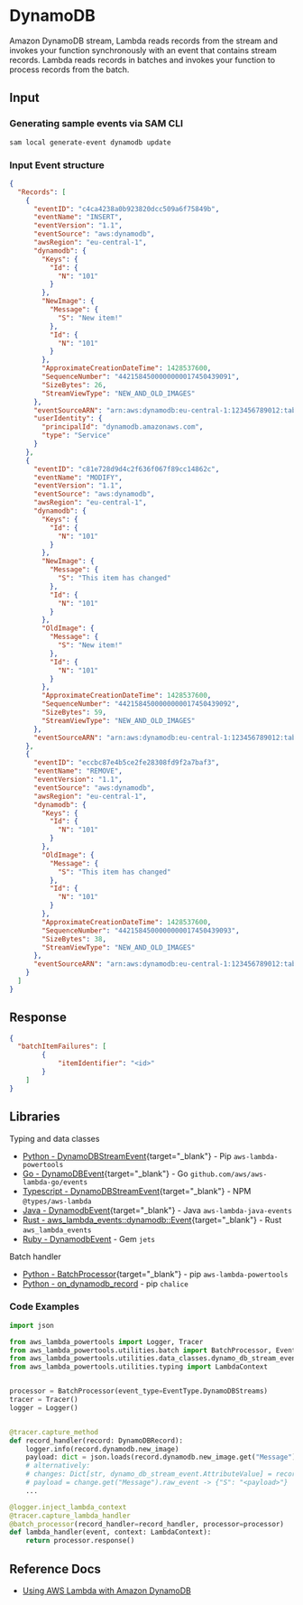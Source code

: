 # DynamoDB

Amazon DynamoDB stream, Lambda reads records from the stream and invokes your function synchronously with an event that contains stream records. 
Lambda reads records in batches and invokes your function to process records from the batch.

## Input

### Generating sample events via SAM CLI

```shell
sam local generate-event dynamodb update
```

### Input Event structure

```json
{
  "Records": [
    {
      "eventID": "c4ca4238a0b923820dcc509a6f75849b",
      "eventName": "INSERT",
      "eventVersion": "1.1",
      "eventSource": "aws:dynamodb",
      "awsRegion": "eu-central-1",
      "dynamodb": {
        "Keys": {
          "Id": {
            "N": "101"
          }
        },
        "NewImage": {
          "Message": {
            "S": "New item!"
          },
          "Id": {
            "N": "101"
          }
        },
        "ApproximateCreationDateTime": 1428537600,
        "SequenceNumber": "4421584500000000017450439091",
        "SizeBytes": 26,
        "StreamViewType": "NEW_AND_OLD_IMAGES"
      },
      "eventSourceARN": "arn:aws:dynamodb:eu-central-1:123456789012:table/ExampleTableWithStream/stream/2015-06-27T00:48:05.899",
      "userIdentity": {
        "principalId": "dynamodb.amazonaws.com",
        "type": "Service"
      }
    },
    {
      "eventID": "c81e728d9d4c2f636f067f89cc14862c",
      "eventName": "MODIFY",
      "eventVersion": "1.1",
      "eventSource": "aws:dynamodb",
      "awsRegion": "eu-central-1",
      "dynamodb": {
        "Keys": {
          "Id": {
            "N": "101"
          }
        },
        "NewImage": {
          "Message": {
            "S": "This item has changed"
          },
          "Id": {
            "N": "101"
          }
        },
        "OldImage": {
          "Message": {
            "S": "New item!"
          },
          "Id": {
            "N": "101"
          }
        },
        "ApproximateCreationDateTime": 1428537600,
        "SequenceNumber": "4421584500000000017450439092",
        "SizeBytes": 59,
        "StreamViewType": "NEW_AND_OLD_IMAGES"
      },
      "eventSourceARN": "arn:aws:dynamodb:eu-central-1:123456789012:table/ExampleTableWithStream/stream/2015-06-27T00:48:05.899"
    },
    {
      "eventID": "eccbc87e4b5ce2fe28308fd9f2a7baf3",
      "eventName": "REMOVE",
      "eventVersion": "1.1",
      "eventSource": "aws:dynamodb",
      "awsRegion": "eu-central-1",
      "dynamodb": {
        "Keys": {
          "Id": {
            "N": "101"
          }
        },
        "OldImage": {
          "Message": {
            "S": "This item has changed"
          },
          "Id": {
            "N": "101"
          }
        },
        "ApproximateCreationDateTime": 1428537600,
        "SequenceNumber": "4421584500000000017450439093",
        "SizeBytes": 38,
        "StreamViewType": "NEW_AND_OLD_IMAGES"
      },
      "eventSourceARN": "arn:aws:dynamodb:eu-central-1:123456789012:table/ExampleTableWithStream/stream/2015-06-27T00:48:05.899"
    }
  ]
}
```

## Response

```json title="Response schema"
{ 
  "batchItemFailures": [ 
        {
            "itemIdentifier": "<id>"
        }
    ]
}
```

## Libraries

Typing and data classes

- [Python - DynamoDBStreamEvent](https://awslabs.github.io/aws-lambda-powertools-python/latest/utilities/data_classes/#dynamodb-streams){target="_blank"} - Pip `aws-lambda-powertools`
- [Go - DynamoDBEvent](https://github.com/aws/aws-lambda-go/blob/main/events/README_DynamoDB.md){target="_blank"} - Go `github.com/aws/aws-lambda-go/events`
- [Typescript - DynamoDBStreamEvent](https://github.com/DefinitelyTyped/DefinitelyTyped/blob/master/types/aws-lambda/trigger/dynamodb-stream.d.ts){target="_blank"} - NPM `@types/aws-lambda`
- [Java - DynamodbEvent](https://github.com/aws/aws-lambda-java-libs/blob/master/aws-lambda-java-events/src/main/java/com/amazonaws/services/lambda/runtime/events/DynamodbEvent.java){target="_blank"} - Java `aws-lambda-java-events`
- [Rust - aws_lambda_events::dynamodb::Event](https://docs.rs/aws_lambda_events/latest/aws_lambda_events/dynamodb/index.html){target="_blank"} - Rust `aws_lambda_events`
- [Ruby - DynamodbEvent](https://rubyonjets.com/docs/events/dynamodb/) - Gem `jets`

Batch handler

- [Python - BatchProcessor](https://awslabs.github.io/aws-lambda-powertools-python/latest/utilities/batch/#processing-messages-from-dynamodb){target="_blank"} - pip `aws-lambda-powertools`
- [Python - on_dynamodb_record](https://aws.github.io/chalice/topics/events.html#dynamodb-events) - pip `chalice`

### Code Examples

```python title="Example using AWS Lambda Powertool (Python)"
import json

from aws_lambda_powertools import Logger, Tracer
from aws_lambda_powertools.utilities.batch import BatchProcessor, EventType, batch_processor
from aws_lambda_powertools.utilities.data_classes.dynamo_db_stream_event import DynamoDBRecord
from aws_lambda_powertools.utilities.typing import LambdaContext


processor = BatchProcessor(event_type=EventType.DynamoDBStreams)
tracer = Tracer()
logger = Logger()


@tracer.capture_method
def record_handler(record: DynamoDBRecord):
    logger.info(record.dynamodb.new_image)
    payload: dict = json.loads(record.dynamodb.new_image.get("Message").get_value)
    # alternatively:
    # changes: Dict[str, dynamo_db_stream_event.AttributeValue] = record.dynamodb.new_image
    # payload = change.get("Message").raw_event -> {"S": "<payload>"}
    ...

@logger.inject_lambda_context
@tracer.capture_lambda_handler
@batch_processor(record_handler=record_handler, processor=processor)
def lambda_handler(event, context: LambdaContext):
    return processor.response()
```

## Reference Docs

- [Using AWS Lambda with Amazon DynamoDB](https://docs.aws.amazon.com/lambda/latest/dg/with-ddb.html)
